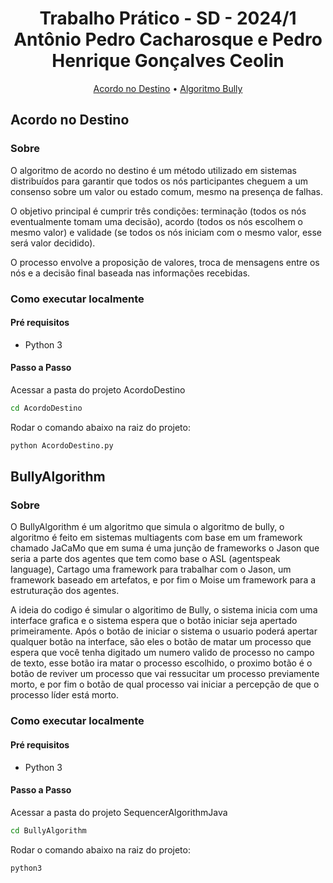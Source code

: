 <h1 align="center" style="font-weight: bold;">Trabalho Prático - SD - 2024/1 
<br>Antônio Pedro Cacharosque e Pedro Henrique Gonçalves Ceolin
</h1>

<p align="center">
  <a href="#destino">Acordo no Destino</a> • 
  <a href="#bully">Algoritmo Bully</a>
</p>

<h2 id="destino">Acordo no Destino</h2>

### Sobre

O algoritmo de acordo no destino é um método utilizado em sistemas distribuídos para garantir que todos os nós participantes cheguem a um consenso sobre um valor ou estado comum, mesmo na presença de falhas.

O objetivo principal é cumprir três condições: terminação (todos os nós eventualmente tomam uma decisão), acordo (todos os nós escolhem o mesmo valor) e validade (se todos os nós iniciam com o mesmo valor, esse será valor decidido). 

O processo envolve a proposição de valores, troca de mensagens entre os nós e a decisão final baseada nas informações recebidas.

### Como executar localmente

#### Pré requisitos

- Python 3

#### Passo a Passo

Acessar a pasta do projeto AcordoDestino

```bash
cd AcordoDestino
```

Rodar o comando abaixo na raiz do projeto:

```bash
python AcordoDestino.py
```

<h2 id="bully">BullyAlgorithm</h2>

### Sobre

O BullyAlgorithm é um algoritmo que simula o algoritmo de bully, o algoritmo é feito em sistemas multiagents com base em um framework chamado JaCaMo que em suma é uma junção de frameworks o Jason que seria a parte dos agentes que tem como base o ASL (agentspeak language), Cartago uma framework para trabalhar com o Jason, um framework baseado em artefatos, e por fim o Moise um framework para a estruturação dos agentes.

A ideia do codigo é simular o algoritimo de Bully, o sistema inicia com uma interface grafica e o sistema espera que o botão iniciar seja apertado primeiramente. Após o botão de iniciar o sistema o usuario poderá apertar qualquer botão na interface, são eles o botão de matar um processo que espera que você tenha digitado um numero valido de processo no campo de texto, esse botão ira matar o processo escolhido, o proximo botão é o botão de reviver um processo que vai ressucitar um processo previamente morto, e por fim o botão de qual processo vai iniciar a percepção de que o processo líder está morto.

### Como executar localmente

#### Pré requisitos

- Python 3

#### Passo a Passo

Acessar a pasta do projeto SequencerAlgorithmJava

```bash
cd BullyAlgorithm
```
Rodar o comando abaixo na raiz do projeto:

```bash
python3 
```

